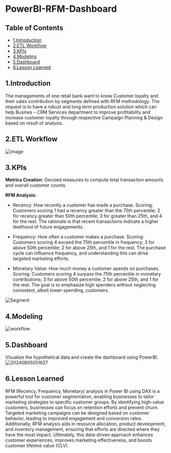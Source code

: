 # PowerBI-RFM-Dashboard
## Table of Contents
- [1.Introduction](#1Introduction)
- [2.ETL Workflow](#2ETL-Workflow)
- [3.KPIs](#3KPIs)
- [4.Modeling](#4Modeling)
- [5.Dashboard](#5Results)
- [6.Lesson Learned](#6Lesson-Learned)
## 1.Introduction
The managements of one retail bank want to know Customer loyalty and their sales contribution by segments defined with RFM methodology. The request is to have a robust and long term production solution which can help Busines – CRM Services department to improve profitability and increase customer loyalty through respective Campaign Planning & Design based on result of analysis. 
## 2.ETL Workflow
![image](https://github.com/user-attachments/assets/60f5fffc-0847-48d5-9678-ff19714972e5)
## 3.KPIs
**Metrics Creation:** Devised measures to compute total transaction amounts and overall customer counts.

**RFM Analysis:** 
- Recency: How recently a customer has made a purchase. Scoring: Customers scoring 1 had a recency greater than the 75th percentile; 2 for recency greater than 50th percentile; 3 for greater than 25th, and 4 for the rest. The rationale is that recent transactions indicate a higher likelihood of future engagements.

- Frequency: How often a customer makes a purchase. Scoring: Customers scoring 4 exceed the 75th percentile in frequency; 3 for above 50th percentile; 2 for above 25th, and 1 for the rest. The purchase cycle can influence frequency, and understanding this can drive targeted marketing efforts.

- Monetary Value: How much money a customer spends on purchases. Scoring: Customers scoring 4 surpass the 75th percentile in monetary contributions; 3 for above 50th percentile; 2 for above 25th, and 1 for the rest. The goal is to emphasize high spenders without neglecting consistent, albeit lower-spending, customers.

![Segment](https://github.com/user-attachments/assets/1a6c2f20-2609-4f44-840c-df18e691cde9)

## 4.Modeling 
![workflow](images/20240805045805.png)
## 5.Dashboard
Visualize the hypothetical data and create the dashboard using PowerBI.
![20240805051627](https://github.com/user-attachments/assets/e7c1b598-5ce3-4487-9c72-40f772c787b2)
## 6.Lesson Learned
RFM (Recency, Frequency, Monetary) analysis in Power BI using DAX is a powerful tool for customer segmentation, enabling businesses to tailor marketing strategies to specific customer groups. By identifying high-value customers, businesses can focus on retention efforts and prevent churn. Targeted marketing campaigns can be designed based on customer behavior, leading to improved engagement and conversion rates. Additionally, RFM analysis aids in resource allocation, product development, and inventory management, ensuring that efforts are directed where they have the most impact. Ultimately, this data-driven approach enhances customer experiences, improves marketing effectiveness, and boosts customer lifetime value (CLV).

